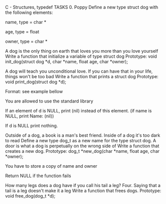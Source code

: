 C - Structures, typedef TASKS 0. Poppy Define a new type struct dog with the following elements:

name, type = char *

age, type = float

owner, type = char *

A dog is the only thing on earth that loves you more than you love yourself Write a function that initialize a variable of type struct dog
Prototype: void init_dog(struct dog *d, char *name, float age, char *owner);

A dog will teach you unconditional love. If you can have that in your life, things won't be too bad Write a function that prints a struct dog
Prototype: void print_dog(struct dog *d);

Format: see example bellow

You are allowed to use the standard library

If an element of d is NULL, print (nil) instead of this element. (if name is NULL, print Name: (nil))

If d is NULL print nothing.

Outside of a dog, a book is a man's best friend. Inside of a dog it's too dark to read Define a new type dog_t as a new name for the type struct dog.
A door is what a dog is perpetually on the wrong side of Write a function that creates a new dog.
Prototype: dog_t *new_dog(char *name, float age, char *owner);

You have to store a copy of name and owner

Return NULL if the function fails

How many legs does a dog have if you call his tail a leg? Four. Saying that a tail is a leg doesn't make it a leg Write a function that frees dogs.
Prototype: void free_dog(dog_t *d);






